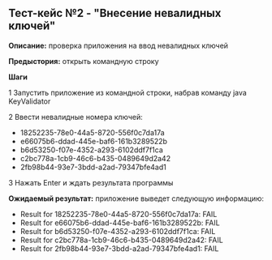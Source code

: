 ## Тест-кейс №2 - "Внесение невалидных ключей"
**Описание:** проверка приложения на ввод невалидных ключей

**Предыстория:** открыть командную строку

**Шаги**

1 Запустить приложение из командной строки, набрав команду java KeyValidator

2 Ввести невалидные номера ключей:
* 18252235-78e0-44a5-8720-556f0c7da17a
* e66075b6-ddad-445e-baf6-161b3289522b
* b6d53250-f07e-4352-a293-6102ddf7f1ca
* c2bc778a-1cb9-46c6-b435-0489649d2a42
* 2fb98b44-93e7-3bdd-a2ad-79347bfe4ad1

3 Нажать Enter и ждать результата программы

**Ожидаемый результат:**
приложение выведет следующую информацию:
* Result for 18252235-78e0-44a5-8720-556f0c7da17a: FAIL
* Result for e66075b6-ddad-445e-baf6-161b3289522b: FAIL
* Result for b6d53250-f07e-4352-a293-6102ddf7f1ca: FAIL
* Result for c2bc778a-1cb9-46c6-b435-0489649d2a42: FAIL
* Result for 2fb98b44-93e7-3bdd-a2ad-79347bfe4ad1: FAIL